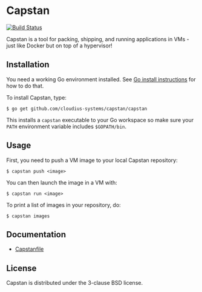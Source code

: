 # Capstan

[![Build Status](https://secure.travis-ci.org/cloudius-systems/capstan.png?branch=master)](http://travis-ci.org/cloudius-systems/capstan)

Capstan is a tool for packing, shipping, and running applications in VMs - just
like Docker but on top of a hypervisor!

## Installation

You need a working Go environment installed. See [Go install
instructions](http://golang.org/doc/install.html) for how to do that.

To install Capstan, type:

```
$ go get github.com/cloudius-systems/capstan/capstan
```

This installs a ``capstan`` executable to your Go workspace so make sure your
``PATH`` environment variable includes ``$GOPATH/bin``.

## Usage

First, you need to push a VM image to your local Capstan repository:

```
$ capstan push <image>
```

You can then launch the image in a VM with:

```
$ capstan run <image>
```

To print a list of images in your repository, do:

```
$ capstan images
```

## Documentation

* [Capstanfile](Documentation/Capstanfile.md)

## License

Capstan is distributed under the 3-clause BSD license.
